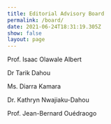 ```yaml
---
title: Editorial Advisory Board
permalink: /board/
date: 2021-06-24T18:31:19.305Z
show: false
layout: page
---
```

Prof. Isaac Olawale Albert

Dr Tarik Dahou

Ms. Diarra Kamara

Dr. Kathryn Nwajiaku-Dahou

Prof. Jean-Bernard Ouédraogo